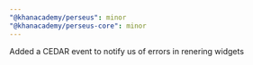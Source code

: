 ```yaml
---
"@khanacademy/perseus": minor
"@khanacademy/perseus-core": minor
---
```


Added a CEDAR event to notify us of errors in renering widgets
